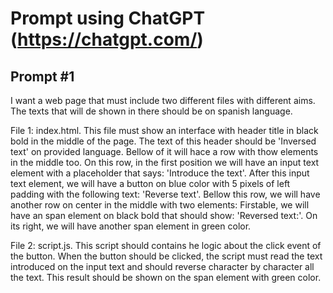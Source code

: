 # Prompt using ChatGPT (https://chatgpt.com/)
## Prompt #1

I want a web page that must include two different files with different aims. The texts that will de shown in there should be on spanish language.

File 1: index.html. This file must show an interface with header title in black bold in the middle of the page. The text of this header should be 'Inversed text' on provided language. Bellow of it will hace a row with thow elements in the middle too. On this row, in the first position we will have an input text element with a placeholder that says: 'Introduce the text'. After this input text element, we will have a button on blue color with 5 pixels of left padding with the following text: 'Reverse text'. Bellow this row, we will have another row on center in the middle with two elements: Firstable, we will have an span element on black bold that should show: 'Reversed text:'. On its right, we will have another span element in green color.

File 2: script.js. This script should contains he logic about the click event of the button. When the button should be clicked, the script must read the text introduced on the input text and should reverse character by character all the text. This result should be shown on the span element with green color.

